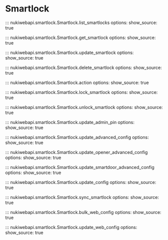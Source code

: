 # Smartlock

::: nukiwebapi.smartlock.Smartlock.list_smartlocks
    options:
      show_source: true

::: nukiwebapi.smartlock.Smartlock.get_smartlock
    options:
      show_source: true

::: nukiwebapi.smartlock.Smartlock.update_smartlock
    options:
      show_source: true

::: nukiwebapi.smartlock.Smartlock.delete_smartlock
    options:
      show_source: true

::: nukiwebapi.smartlock.Smartlock.action
    options:
      show_source: true

::: nukiwebapi.smartlock.Smartlock.lock_smartlock
    options:
      show_source: true

::: nukiwebapi.smartlock.Smartlock.unlock_smartlock
    options:
      show_source: true

::: nukiwebapi.smartlock.Smartlock.update_admin_pin
    options:
      show_source: true

::: nukiwebapi.smartlock.Smartlock.update_advanced_config
    options:
      show_source: true

::: nukiwebapi.smartlock.Smartlock.update_opener_advanced_config
    options:
      show_source: true

::: nukiwebapi.smartlock.Smartlock.update_smartdoor_advanced_config
    options:
      show_source: true

::: nukiwebapi.smartlock.Smartlock.update_config
    options:
      show_source: true

::: nukiwebapi.smartlock.Smartlock.sync_smartlock
    options:
      show_source: true

::: nukiwebapi.smartlock.Smartlock.bulk_web_config
    options:
      show_source: true

::: nukiwebapi.smartlock.Smartlock.update_web_config
    options:
      show_source: true

